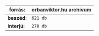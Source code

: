 

forrás: | orbanviktor.hu archivum|
--- | --- |
**beszéd:** | `621 db` |
**interjú:** | `270 db` |
